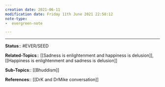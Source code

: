 ```yaml
---
creation date: 2021-06-11
modification date: Friday 11th June 2021 22:58:12
note-type: 
-  evergreen-note

---
```




---

**Status**:: #EVER/SEED 

**Related-Topics**:: [[Sadness is enlightenment and happiness is delusion]], [[Happiness is enlightenment and sadness is delusion]]
	
**Sub-Topics**:: [[Bhuddism]]
	
**References**:: [[DrK and DrMike conversation]]